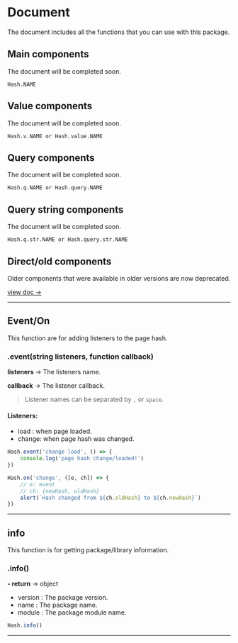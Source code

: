 # Document
The document includes all the functions that you can use with this package.

## Main components
The document will be completed soon.
```
Hash.NAME
```

## Value components
The document will be completed soon.
```
Hash.v.NAME or Hash.value.NAME
```

## Query components
The document will be completed soon.
```
Hash.q.NAME or Hash.query.NAME
```

## Query string components
The document will be completed soon.
```
Hash.q.str.NAME or Hash.query.str.NAME
```

## Direct/old components
Older components that were available in older versions are now deprecated.

[view doc ->](doc/DIRECT.md)

<hr>

## Event/On
This function are for adding listeners to the page hash.
### .event(string listeners, function callback)
**listeners** -> The listeners name.

**callback** -> The listener callback.

> Listener names can be separated by `,` or `space`.
#### Listeners:
- load : when page loaded.
- change: when page hash was changed.
```javascript
Hash.event('change load', () => {
    console.log('page hash change/loaded!')
})

Hash.on('change', ([e, ch]) => {
    // e: event
    // ch: {newHash, oldHash}
    alert(`Hash changed from ${ch.oldHash} to ${ch.newHash}`)
})
```

<hr>

## info
This function is for getting package/library information.

### .info()
**- return** -> object
- version : The package version.
- name : The package name.
- module : The package module name.
```javascript
Hash.info()
```

<hr>


